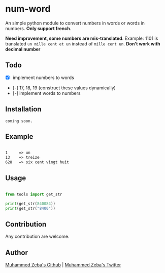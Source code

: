 # num-word

An simple python module to convert numbers in words or words in numbers. **Only support french**.

**Need improvement, some numbers are mis-translated**.
Example: 1101 is translated `un mille cent et un` instead of `mille cent un`.
**Don't work with decimal number**

## Todo

- [x] implement numbers to words
- [-] 17, 18, 19 (construct these values dynamically)
- [-] implement words to numbers

## Installation

`coming soon.`

## Example

```txt

1     => un
13    => treize
628   => six cent vingt huit

```

## Usage

``` python

from tools import get_str

print(get_str(840084))
print(get_str("8400"))
```

## Contribution

Any contribution are welcome.

## Author

[Muhammed Zeba's Github](https://github.com/parice02) | 
[Muhammed Zeba's Twitter](https://twitter.com/parice02)

